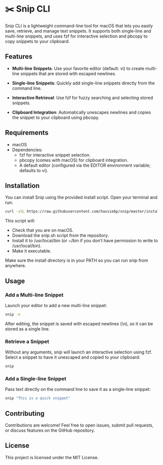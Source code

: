 # ✂️ Snip CLI

Snip CLI is a lightweight command-line tool for macOS that lets you easily save, retrieve, and manage text snippets. It supports both single-line and multi-line snippets, and uses fzf for interactive selection and pbcopy to copy snippets to your clipboard.

## Features

- **Multi-line Snippets**:
  Use your favorite editor (default: vi) to create multi-line snippets that are stored with escaped newlines.

- **Single-line Snippets**:
  Quickly add single-line snippets directly from the command line.

- **Interactive Retrieval**:
  Use fzf for fuzzy searching and selecting stored snippets.

- **Clipboard Integration**:
  Automatically unescapes newlines and copies the snippet to your clipboard using pbcopy.

## Requirements

- macOS
- Dependencies:
  - fzf for interactive snippet selection.
  - pbcopy (comes with macOS) for clipboard integration.
  - A default editor (configured via the EDITOR environment variable; defaults to vi).

## Installation

You can install Snip using the provided install script. Open your terminal and run:

```bash
curl -sSL https://raw.githubusercontent.com/hassiebp/snip/master/install.sh | sh
```

This script will:

- Check that you are on macOS.
- Download the snip.sh script from the repository.
- Install it to /usr/local/bin (or ~/bin if you don’t have permission to write to /usr/local/bin).
- Make it executable.

Make sure the install directory is in your PATH so you can run snip from anywhere.

## Usage

### Add a Multi-line Snippet

Launch your editor to add a new multi-line snippet:

```bash
snip -e
```

After editing, the snippet is saved with escaped newlines (\n), so it can be stored as a single line.

### Retrieve a Snippet

Without any arguments, snip will launch an interactive selection using fzf. Select a snippet to have it unescaped and copied to your clipboard:

```bash
snip
```

### Add a Single-line Snippet

Pass text directly on the command line to save it as a single-line snippet:

```bash
snip "This is a quick snippet"
```

## Contributing

Contributions are welcome! Feel free to open issues, submit pull requests, or discuss features on the GitHub repository.

## License

This project is licensed under the MIT License.
